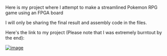 Here is my project where I attempt to make a streamlined Pokemon RPG game using an FPGA board

I will only be sharing the final result and assembly code in the files.

Here's the link to my project (Please note that I was extremely burntout by the end): 

[![image](https://github.com/user-attachments/assets/4b9542e5-35de-4647-aee1-bb65310273ba)](https://youtu.be/VcCTdSFHEGI)


